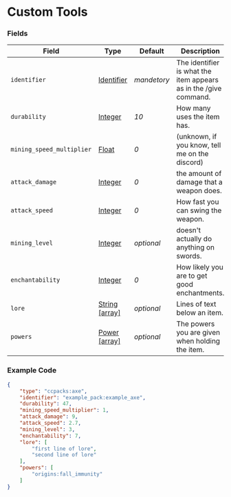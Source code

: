 # Custom Tools

### Fields

Field  | Type | Default | Description
-------|------|---------|-------------
`identifier` | [Identifier]() | *mandetory* | The identifier is what the item appears as in the /give command.
`durability` | [Integer]() | *10* | How many uses the item has.
`mining_speed_multiplier` | [Float]() | *0* | (unknown, if you know, tell me on the discord)
`attack_damage` | [Integer]() | *0* | the amount of damage that a weapon does.
`attack_speed` | [Integer]() | *0* | How fast you can swing the weapon.
`mining_level` | [Integer]() | *optional* | doesn't actually do anything on swords.
`enchantability` | [Integer]() | *0* | How likely you are to get good enchantments.
`lore` | [String [array]]() | *optional* | Lines of text below an item.
`powers` | [Power [array]]() | *optional* | The powers you are given when holding the item.

### Example Code

```json
{
	"type": "ccpacks:axe",
	"identifier": "example_pack:example_axe",
	"durability": 47,
	"mining_speed_multiplier": 1,
	"attack_damage": 9,
	"attack_speed": 2.7,
	"mining_level": 3,
	"enchantability": 7,
	"lore": [
		"first line of lore",
		"second line of lore"
	],
	"powers": [
		"origins:fall_immunity"
	]
}
```
